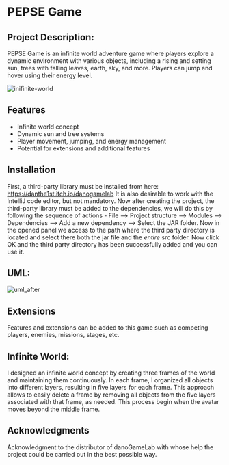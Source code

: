 # PEPSE Game

## Project Description:
PEPSE Game is an infinite world adventure game where players explore a dynamic environment with various objects,
including a rising and setting sun, trees with falling leaves, earth, sky, and more.
Players can jump and hover using their energy level.


![inifinite-world](https://github.com/TomerElal/infinite-world-game-java/assets/126855038/5aa94d6f-6895-4996-a5b3-76cb89860f9b)


## Features

- Infinite world concept
- Dynamic sun and tree systems
- Player movement, jumping, and energy management
- Potential for extensions and additional features
  
## Installation

First, a third-party library must be installed from here: https://danthe1st.itch.io/danogamelab
It is also desirable to work with the IntelliJ code editor, but not mandatory.
Now after creating the project, the third-party library must be added to the dependencies,
we will do this by following the sequence of actions - File --> Project structure --> Modules --> Dependencies --> Add a new dependency --> Select the JAR folder.
Now in the opened panel we access to the path where the third party directory is located and select there both the jar file and the *entire* src folder.
Now click OK and the third party directory has been successfully added and you can use it.

  
## UML:

![uml_after](https://github.com/TomerElal/infinite-world-game-java/assets/126855038/1da2d314-645b-4f6c-be05-c6b2cb496eac)

## Extensions
Features and extensions can be added to this game such as competing players, enemies, missions, stages, etc.

## Infinite World:
I designed an infinite world concept by creating three frames of the world and maintaining them continuously.
In each frame, I organized all objects into different layers, resulting in five layers for each frame. 
This approach allows to easily delete a frame by removing all objects from the five layers associated with that frame,
as needed. This process begin when the avatar moves beyond the middle frame.

## Acknowledgments
Acknowledgment to the distributor of danoGameLab with whose help the project could be carried out in the best possible way.


